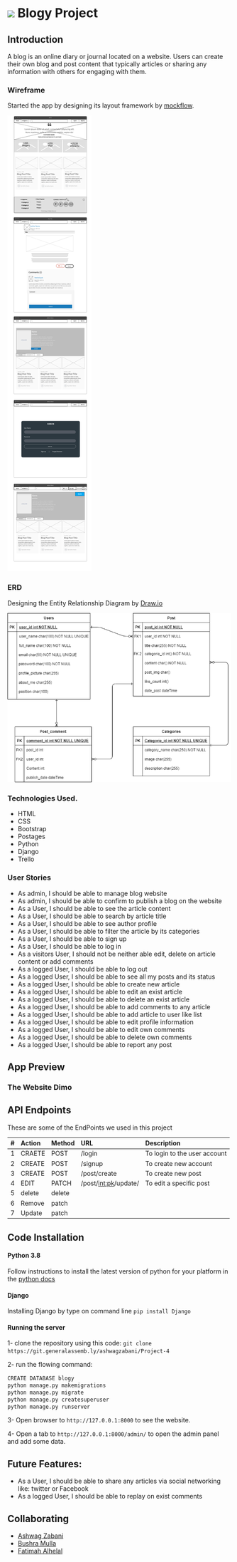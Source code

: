 # ![](https://ga-dash.s3.amazonaws.com/production/assets/logo-9f88ae6c9c3871690e33280fcf557f33.png) Blogy Project 

## Introduction
A blog is an online diary or journal located on a website. Users can create their own blog and post content that typically articles or sharing any information with others for engaging with them.

### Wireframe
Started the app by designing its layout framework by <a href= 'https://wireframepro.mockflow.com/'>mockflow</a>. 

<img src="img/frame.png">

### ERD
Designing the Entity Relationship Diagram by <a href= 'https://app.diagrams.net/'>Draw.io</a>

<img src="img/erd.png">

### Technologies Used.
* HTML
* CSS
* Bootstrap
* Postages 
* Python 
* Django 
* Trello

### User Stories
* As admin, I should be able to manage blog website
* As admin, I should be able to confirm to publish a blog on the website
* As a User, I should be able to see the article content
* As a User, I should be able to search by article title
* As a User, I should be able to see author profile
* As a User, I should be able to filter the article by its categories
* As a User, I should be able to sign up
* As a User, I should be able to log in
* As a visitors User, I should not be neither able edit, delete on article content or add comments
* As a logged User, I should be able to log out
* As a logged User, I should be able to see all my posts and its status   
* As a logged User, I should be able to create new article
* As a logged User, I should be able to edit an exist article
* As a logged User, I should be able to delete an exist article
* As a logged User, I should be able to add comments to any article
* As a logged User, I should be able to add article to user like list
* As a logged User, I should be able to edit profile information
* As a logged User, I should be able to edit own comments
* As a logged User, I should be able to delete own comments
* As a logged User, I should be able to report any post

## App Preview
### The Website Dimo 

## API Endpoints
These are some of the EndPoints we used in this project

| #  |  Action  |  Method |  URL  |  Description  |
| :------------ | :------------ | :------------ | :------------ | :------------ |
|  1|  CRAETE | POST  |   /login |  To login to the user account|
|   2| CREATE | POST  |/signup   | To create new account|
|   3| CREATE | POST  | /post/create | To create new post|
|   4| EDIT | PATCH  | /post/<int:pk>/update/  | To edit a specific post|
|   5|   delete | delete  |  | |
|   6|   Remove |patch   |   | |
|   7|    Update|patch   |   | |

## Code Installation
#### Python 3.8
Follow instructions to install the latest version of python for your platform in the <a href= 'https://docs.python.org/3/using/unix.html#getting-and-installing-the-latest-version-of-python' target="_blank"> python docs </a> 
#### Django 
Installing Django by type on command line `pip install Django` 

#### Running the server
1- clone the repository using this code:
`git clone https://git.generalassemb.ly/ashwagzabani/Project-4`

2- run the flowing command:
```
CREATE DATABASE blogy
python manage.py makemigrations
python manage.py migrate
python manage.py createsuperuser
python manage.py runserver
```
3- Open browser to `http://127.0.0.1:8000` to see the website.

4- Open a tab to `http://127.0.0.1:8000/admin/` to open the admin panel and add some data.


## Future Features:
- As a User, I should be able to share any articles via social networking like: twitter or Facebook
- As a logged User, I should be able to replay on exist comments

## Collaborating
- <a href= 'https://git.generalassemb.ly/ashwagzabani'>Ashwag Zabani</a>
- <a href='https://git.generalassemb.ly/bushra-mulla'>Bushra Mulla</a>
- <a href= 'https://git.generalassemb.ly/fatmahhelal'>Fatimah Alhelal</a>
